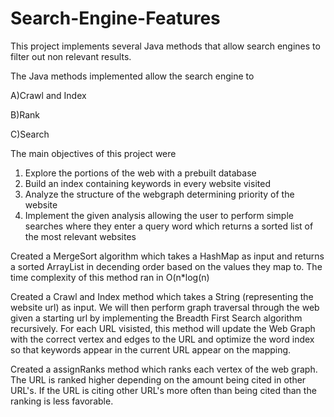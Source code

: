 # Search-Engine-Features
This project implements several Java methods that allow search engines to filter out non relevant results. 


The Java methods implemented allow the search engine to

 A)Crawl and Index
 
 B)Rank
 
 C)Search

The main objectives of this project were 
1) Explore the portions of the web with a prebuilt database
2) Build an index containing keywords in every website visited
3) Analyze the structure of the webgraph determining priority of the website 
4) Implement the given analysis allowing the user to perform simple searches where they enter a query word
which returns a sorted list of the most relevant websites


Created a MergeSort algorithm which takes a HashMap as input and returns a sorted ArrayList
in decending order based on the values they map to. The time complexity of this method ran in O(n*log(n)

Created a Crawl and Index method which takes a String (representing the website url) as input. We will
then perform graph traversal through the web given a starting url by implementing the Breadth First Search algorithm
recursively. For each URL visisted, this method will update the Web Graph with the correct vertex and edges to the URL 
and optimize the word index so that keywords appear in the current URL appear on the mapping. 

Created a assignRanks method which ranks each vertex of the web graph. The URL is ranked higher depending on the amount being cited
in other URL's. If the URL is citing other URL's more often than being cited than the ranking is less favorable.


